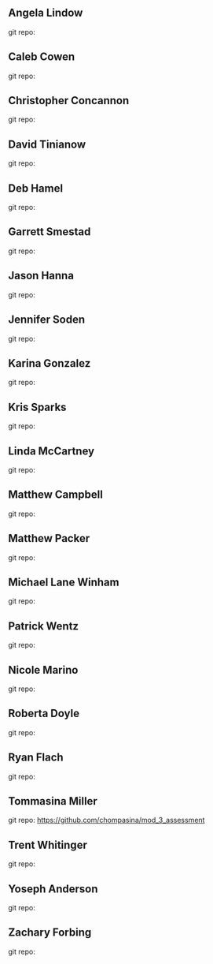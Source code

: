 ## Angela Lindow
git repo:

## Caleb Cowen
git repo:

## Christopher Concannon
git repo:

## David Tinianow
git repo:

## Deb Hamel
git repo:

## Garrett Smestad
git repo:

## Jason Hanna
git repo:

## Jennifer Soden
git repo:

## Karina Gonzalez
git repo:

## Kris Sparks
git repo:

## Linda McCartney
git repo:

## Matthew Campbell
git repo:

## Matthew Packer
git repo:

## Michael Lane Winham
git repo:

## Patrick Wentz
git repo:

## Nicole Marino
git repo:

## Roberta Doyle
git repo:

## Ryan Flach
git repo:

## Tommasina Miller
git repo: https://github.com/chompasina/mod_3_assessment

## Trent Whitinger
git repo:

## Yoseph Anderson
git repo:

## Zachary Forbing
git repo:

